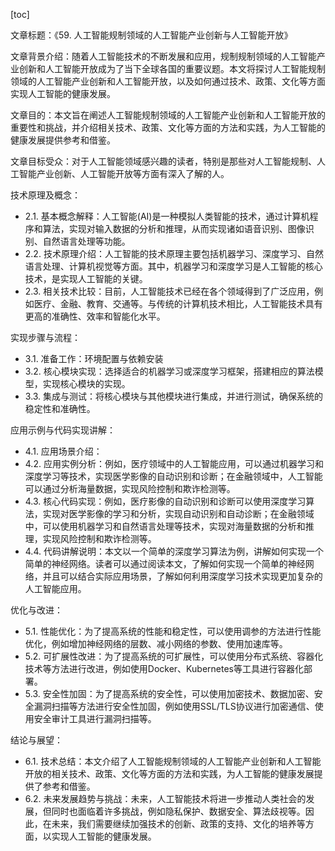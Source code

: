 
[toc]                    
                
                
文章标题：《59. 人工智能规制领域的人工智能产业创新与人工智能开放》

文章背景介绍：随着人工智能技术的不断发展和应用，规制规制领域的人工智能产业创新和人工智能开放成为了当下全球各国的重要议题。本文将探讨人工智能规制领域的人工智能产业创新和人工智能开放，以及如何通过技术、政策、文化等方面实现人工智能的健康发展。

文章目的：本文旨在阐述人工智能规制领域的人工智能产业创新和人工智能开放的重要性和挑战，并介绍相关技术、政策、文化等方面的方法和实践，为人工智能的健康发展提供参考和借鉴。

文章目标受众：对于人工智能领域感兴趣的读者，特别是那些对人工智能规制、人工智能产业创新、人工智能开放等方面有深入了解的人。

技术原理及概念：

- 2.1. 基本概念解释：人工智能(AI)是一种模拟人类智能的技术，通过计算机程序和算法，实现对输入数据的分析和推理，从而实现诸如语音识别、图像识别、自然语言处理等功能。
- 2.2. 技术原理介绍：人工智能的技术原理主要包括机器学习、深度学习、自然语言处理、计算机视觉等方面。其中，机器学习和深度学习是人工智能的核心技术，是实现人工智能的关键。
- 2.3. 相关技术比较：目前，人工智能技术已经在各个领域得到了广泛应用，例如医疗、金融、教育、交通等。与传统的计算机技术相比，人工智能技术具有更高的准确性、效率和智能化水平。

实现步骤与流程：

- 3.1. 准备工作：环境配置与依赖安装
- 3.2. 核心模块实现：选择适合的机器学习或深度学习框架，搭建相应的算法模型，实现核心模块的实现。
- 3.3. 集成与测试：将核心模块与其他模块进行集成，并进行测试，确保系统的稳定性和准确性。

应用示例与代码实现讲解：

- 4.1. 应用场景介绍：
- 4.2. 应用实例分析：例如，医疗领域中的人工智能应用，可以通过机器学习和深度学习等技术，实现医学影像的自动识别和诊断；在金融领域中，人工智能可以通过分析海量数据，实现风险控制和欺诈检测等。
- 4.3. 核心代码实现：例如，医疗影像的自动识别和诊断可以使用深度学习算法，实现对医学影像的学习和分析，实现自动识别和自动诊断；在金融领域中，可以使用机器学习和自然语言处理等技术，实现对海量数据的分析和推理，实现风险控制和欺诈检测等。
- 4.4. 代码讲解说明：本文以一个简单的深度学习算法为例，讲解如何实现一个简单的神经网络。读者可以通过阅读本文，了解如何实现一个简单的神经网络，并且可以结合实际应用场景，了解如何利用深度学习技术实现更加复杂的人工智能应用。

优化与改进：

- 5.1. 性能优化：为了提高系统的性能和稳定性，可以使用调参的方法进行性能优化，例如增加神经网络的层数、减小网络的参数、使用加速库等。
- 5.2. 可扩展性改进：为了提高系统的可扩展性，可以使用分布式系统、容器化技术等方法进行改进，例如使用Docker、Kubernetes等工具进行容器化部署。
- 5.3. 安全性加固：为了提高系统的安全性，可以使用加密技术、数据加密、安全漏洞扫描等方法进行安全性加固，例如使用SSL/TLS协议进行加密通信、使用安全审计工具进行漏洞扫描等。

结论与展望：

- 6.1. 技术总结：本文介绍了人工智能规制领域的人工智能产业创新和人工智能开放的相关技术、政策、文化等方面的方法和实践，为人工智能的健康发展提供了参考和借鉴。
- 6.2. 未来发展趋势与挑战：未来，人工智能技术将进一步推动人类社会的发展，但同时也面临着许多挑战，例如隐私保护、数据安全、算法歧视等。因此，在未来，我们需要继续加强技术的创新、政策的支持、文化的培养等方面，以实现人工智能的健康发展。

